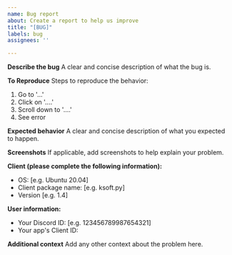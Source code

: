 ```yaml
---
name: Bug report
about: Create a report to help us improve
title: "[BUG]"
labels: bug
assignees: ''

---
```


**Describe the bug**
A clear and concise description of what the bug is.

**To Reproduce**
Steps to reproduce the behavior:
1. Go to '...'
2. Click on '....'
3. Scroll down to '....'
4. See error

**Expected behavior**
A clear and concise description of what you expected to happen.

**Screenshots**
If applicable, add screenshots to help explain your problem.

**Client (please complete the following information):**
 - OS: [e.g. Ubuntu 20.04]
 - Client package name: [e.g. ksoft.py]
 - Version [e.g. 1.4]

**User information:**
 - Your Discord ID: [e.g. 123456789987654321]
 - Your app's Client ID: 


**Additional context**
Add any other context about the problem here.
